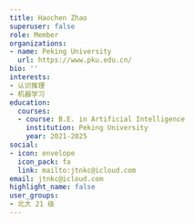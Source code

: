 ```yaml
---
title: Haochen Zhao
superuser: false
role: Member
organizations:
- name: Peking University
  url: https://www.pku.edu.cn/
bio: ''
interests:
- 认识推理
- 机器学习
education:
  courses:
  - course: B.E. in Artificial Intelligence
    institution: Peking University
    year: 2021-2025
social:
- icon: envelope
  icon_pack: fa
  link: mailto:jtnkc@icloud.com
email: jtnkc@icloud.com
highlight_name: false
user_groups:
- 北大 21 级
---
```

